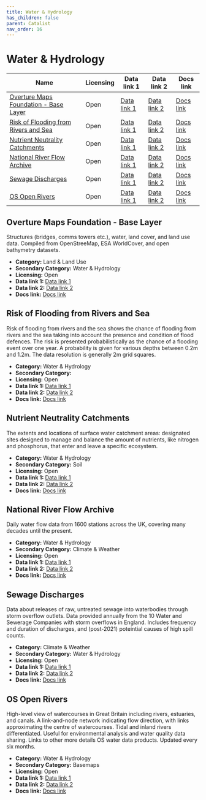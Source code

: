 ```yaml
---
title: Water & Hydrology
has_children: false
parent: Catalist
nav_order: 16
---
```


# Water & Hydrology

| Name                                                                            | Licensing | Data link 1                                                                                                           | Data link 2                                                                                                                       | Docs link                                                                                                                                                |
| ------------------------------------------------------------------------------- | --------- | --------------------------------------------------------------------------------------------------------------------- | --------------------------------------------------------------------------------------------------------------------------------- | -------------------------------------------------------------------------------------------------------------------------------------------------------- |
| [Overture Maps Foundation - Base Layer](#overture-maps-foundation---base-layer) | Open      | [Data link 1](https://docs.overturemaps.org/getting-data/)                                                            | [Data link 2]()                                                                                                                   | [Docs link](https://docs.overturemaps.org/guides/base/)                                                                                                  |
| [Risk of Flooding from Rivers and Sea](#risk-of-flooding-from-rivers-and-sea)   | Open      | [Data link 1](https://environment.data.gov.uk/dataset/96ab4342-82c1-4095-87f1-0082e8d84ef1)                           | [Data link 2]()                                                                                                                   | [Docs link](https://environment.data.gov.uk/file-management-open/data-sets/cf7e9513-2004-4ab7-befa-12294eedde0f/files/RoFRS%20Product%20Description.pdf) |
| [Nutrient Neutrality Catchments](#nutrient-neutrality-catchments)               | Open      | [Data link 1](https://naturalengland-defra.opendata.arcgis.com/datasets/nutrient-neutrality-catchments-england/about) | [Data link 2]()                                                                                                                   | [Docs link](https://environment.data.gov.uk/defra/c11d1558-7d2f-4a71-9c20-93f02d148ef5/details)                                                          |
| [National River Flow Archive](#national-river-flow-archive)                     | Open      | [Data link 1](https://nrfaapps.ceh.ac.uk/nrfa/nrfa-api.html)                                                          | [Data link 2]()                                                                                                                   | [Docs link](https://nrfa.ceh.ac.uk/)                                                                                                                     |
| [Sewage Discharges](#sewage-discharges)                                         | Open      | [Data link 1](https://environment.data.gov.uk/dataset/21e15f12-0df8-4bfc-b763-45226c16a8ac)                           | [Data link 2]()                                                                                                                   | [Docs link](https://environment.data.gov.uk/dataset/21e15f12-0df8-4bfc-b763-45226c16a8ac)                                                                |
| [OS Open Rivers](#os-open-rivers)                                               | Open      | [Data link 1](https://osdatahub.os.uk/downloads/open/OpenRivers)                                                      | [Data link 2](https://docs.os.uk/os-apis/accessing-os-apis/os-downloads-api/technical-specification/download-an-opendata-product) | [Docs link](https://docs.os.uk/os-downloads/networks/os-open-rivers)                                                                                     |

## Overture Maps Foundation - Base Layer

Structures (bridges, comms towers etc.), water, land cover, and land use data. Compiled from OpenStreeMap, ESA WorldCover, and open bathymetry datasets.

- **Category:** Land & Land Use
- **Secondary Category:** Water & Hydrology
- **Licensing:** Open
- **Data link 1:** [Data link 1](https://docs.overturemaps.org/getting-data/)
- **Data link 2:** [Data link 2]()
- **Docs link:** [Docs link](https://docs.overturemaps.org/guides/base/)



## Risk of Flooding from Rivers and Sea

Risk of flooding from rivers and the sea shows the chance of flooding from rivers and the sea taking into account the presence and condition of flood defences. The risk is presented probabilistically as the chance of a flooding event over one year. A probability is given for various depths between 0.2m and 1.2m. The data resolution is generally 2m grid squares.

- **Category:** Water & Hydrology
- **Secondary Category:** 
- **Licensing:** Open
- **Data link 1:** [Data link 1](https://environment.data.gov.uk/dataset/96ab4342-82c1-4095-87f1-0082e8d84ef1)
- **Data link 2:** [Data link 2]()
- **Docs link:** [Docs link](https://environment.data.gov.uk/file-management-open/data-sets/cf7e9513-2004-4ab7-befa-12294eedde0f/files/RoFRS%20Product%20Description.pdf)



## Nutrient Neutrality Catchments

The extents and locations of surface water catchment areas: designated sites designed to manage and balance the amount of nutrients, like nitrogen and phosphorus, that enter and leave a specific ecosystem.

- **Category:** Water & Hydrology
- **Secondary Category:** Soil
- **Licensing:** Open
- **Data link 1:** [Data link 1](https://naturalengland-defra.opendata.arcgis.com/datasets/nutrient-neutrality-catchments-england/about)
- **Data link 2:** [Data link 2]()
- **Docs link:** [Docs link](https://environment.data.gov.uk/defra/c11d1558-7d2f-4a71-9c20-93f02d148ef5/details)



## National River Flow Archive

Daily water flow data from 1600 stations across the UK, covering many decades until the present.

- **Category:** Water & Hydrology
- **Secondary Category:** Climate & Weather
- **Licensing:** Open
- **Data link 1:** [Data link 1](https://nrfaapps.ceh.ac.uk/nrfa/nrfa-api.html)
- **Data link 2:** [Data link 2]()
- **Docs link:** [Docs link](https://nrfa.ceh.ac.uk/)



## Sewage Discharges

Data about releases of raw, untreated sewage into waterbodies through storm overflow outlets. Data provided annually from the 10 Water and Sewerage Companies with storm overflows in England. Includes frequency and duration of discharges, and (post-2021) poteintial causes of high spill counts.

- **Category:** Climate & Weather
- **Secondary Category:** Water & Hydrology
- **Licensing:** Open
- **Data link 1:** [Data link 1](https://environment.data.gov.uk/dataset/21e15f12-0df8-4bfc-b763-45226c16a8ac)
- **Data link 2:** [Data link 2]()
- **Docs link:** [Docs link](https://environment.data.gov.uk/dataset/21e15f12-0df8-4bfc-b763-45226c16a8ac)



## OS Open Rivers

High-level view of watercourses in Great Britain including rivers, estuaries, and canals. A link-and-node network indicating flow direction, with links approximating the centre of watercourses. Tidal and inland rivers differentiated. Useful for environmental analysis and water quality data sharing. Links to other more details OS water data products. Updated every six months.

- **Category:** Water & Hydrology
- **Secondary Category:** Basemaps
- **Licensing:** Open
- **Data link 1:** [Data link 1](https://osdatahub.os.uk/downloads/open/OpenRivers)
- **Data link 2:** [Data link 2](https://docs.os.uk/os-apis/accessing-os-apis/os-downloads-api/technical-specification/download-an-opendata-product)
- **Docs link:** [Docs link](https://docs.os.uk/os-downloads/networks/os-open-rivers)
